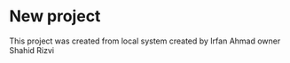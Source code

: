 # New project

This project was created from local system
created by Irfan Ahmad
owner Shahid Rizvi
